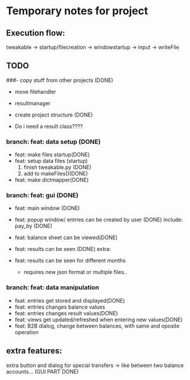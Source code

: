 # Temporary notes for project


## Execution flow:

tweakable -> startup/filecreation -> windowstartup -> input -> writeFile
 
## TODO
###- copy stuff from other projects (DONE)
  - move filehandler
  - resultmanager
- create project structure (DONE)

- Do i need a result class????

### branch: feat: data setup (DONE)
- feat: make files startup(DONE)
- feat: setup data files (startup)
  1. finish tweakable.py (DONE)
  2. add to makeFiles()(DONE)
- feat: make dictmapper(DONE)

### branch: feat: gui (DONE)
- feat: main window (DONE)
- feat: popup window/ entries can be created by user (DONE)
    include: pay_by (DONE)
- feat: balance sheet can be viewed(DONE)
- feat: results can be seen (DONE)
extra:

- feat: results can be seen for different months
  - requires new json format or multiple files..

### branch: feat: data manipulation
- feat: entries get stored and displayed(DONE)
- feat: entries changes balance values
- feat: entries changes result values(DONE)
- feat: views get updated/refreshed when entering new values(DONE)
- feat: B2B dialog, change between balances, with same and oposite operation

## extra features:
  extra button and dialog for special transfers -> like between two balance accounts... (GUI PART DONE)
